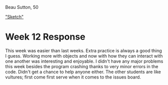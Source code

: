 Beau Sutton, 50

["Sketch"](https://beausutton.github.io/120-work/hw-12/)

# Week 12 Response

This week was easier than last weeks. Extra practice is always a good thing I guess. Working more with objects and now with how they can interact with one another was interesting and enjoyable. I didn't have any major problems this week besides the program crashing thanks to very minor errors in the code. Didn't get a chance to help anyone either. The other students are like vultures; first come first serve when it comes to the issues board.
